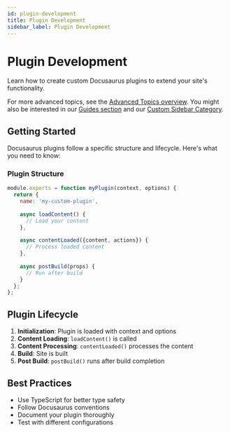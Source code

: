 ```yaml
---
id: plugin-development
title: Plugin Development
sidebar_label: Plugin Development
---
```


# Plugin Development

Learn how to create custom Docusaurus plugins to extend your site's functionality.

For more advanced topics, see the [Advanced Topics overview](/docs/category/advanced-topics). You might also be interested in our [Guides section](/docs/guides/) and our [Custom Sidebar Category](/docs/category/custom-sidebar-category).

## Getting Started

Docusaurus plugins follow a specific structure and lifecycle. Here's what you need to know:

### Plugin Structure

```javascript
module.exports = function myPlugin(context, options) {
  return {
    name: 'my-custom-plugin',
    
    async loadContent() {
      // Load your content
    },
    
    async contentLoaded({content, actions}) {
      // Process loaded content
    },
    
    async postBuild(props) {
      // Run after build
    }
  };
};
```

## Plugin Lifecycle

1. **Initialization**: Plugin is loaded with context and options
2. **Content Loading**: `loadContent()` is called
3. **Content Processing**: `contentLoaded()` processes the content
4. **Build**: Site is built
5. **Post Build**: `postBuild()` runs after build completion

## Best Practices

- Use TypeScript for better type safety
- Follow Docusaurus conventions
- Document your plugin thoroughly
- Test with different configurations